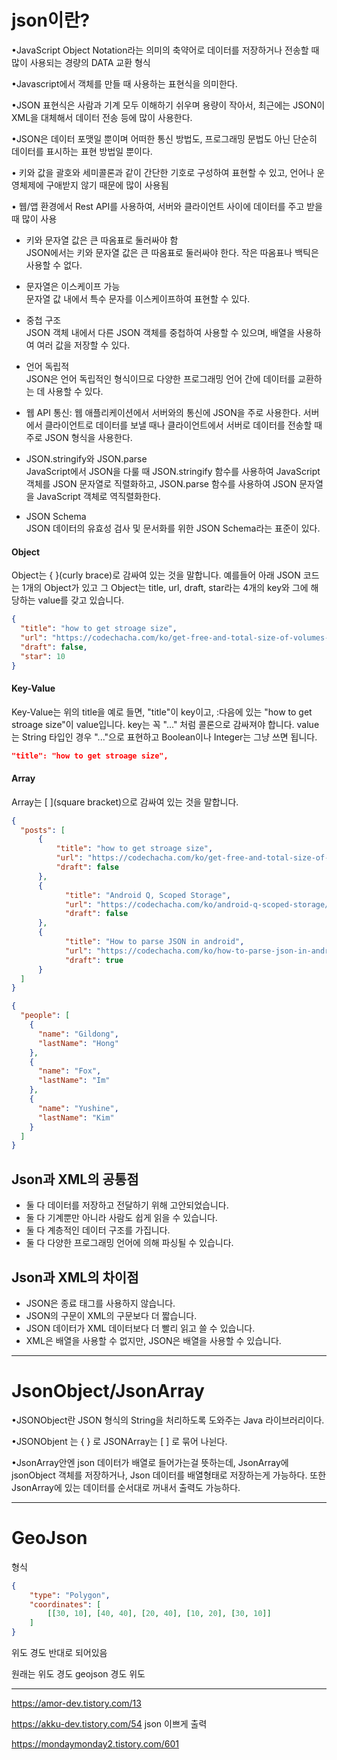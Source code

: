# json이란?
•JavaScript Object Notation라는 의미의 축약어로 데이터를 저장하거나 전송할 때 많이 사용되는 경량의 DATA 교환 형식

•Javascript에서 객체를 만들 때 사용하는 표현식을 의미한다.

•JSON 표현식은 사람과 기계 모두 이해하기 쉬우며 용량이 작아서, 최근에는 JSON이 XML을 대체해서 데이터 전송 등에 많이 사용한다.

•JSON은 데이터 포맷일 뿐이며 어떠한 통신 방법도, 프로그래밍 문법도 아닌 단순히 데이터를 표시하는 표현 방법일 뿐이다.

• 키와 값을 괄호와 세미콜론과 같이 간단한 기호로 구성하여 표현할 수 있고, 언어나 운영체제에 구애받지 않기 때문에 많이 사용됨

• 웹/앱 환경에서 Rest API를 사용하여, 서버와 클라이언트 사이에 데이터를 주고 받을때 많이 사용

-   
    키와 문자열 값은 큰 따옴표로 둘러싸야 함  
    JSON에서는 키와 문자열 값은 큰 따옴표로 둘러싸야 한다. 작은 따옴표나 백틱은 사용할 수 없다.
    
- 문자열은 이스케이프 가능  
    문자열 값 내에서 특수 문자를 이스케이프하여 표현할 수 있다.
    
- 중첩 구조  
    JSON 객체 내에서 다른 JSON 객체를 중첩하여 사용할 수 있으며, 배열을 사용하여 여러 값을 저장할 수 있다.
    
- 언어 독립적  
    JSON은 언어 독립적인 형식이므로 다양한 프로그래밍 언어 간에 데이터를 교환하는 데 사용할 수 있다.
    
- 웹 API 통신: 웹 애플리케이션에서 서버와의 통신에 JSON을 주로 사용한다. 서버에서 클라이언트로 데이터를 보낼 때나 클라이언트에서 서버로 데이터를 전송할 때 주로 JSON 형식을 사용한다.
    
- JSON.stringify와 JSON.parse  
    JavaScript에서 JSON을 다룰 때 JSON.stringify 함수를 사용하여 JavaScript 객체를 JSON 문자열로 직렬화하고, JSON.parse 함수를 사용하여 JSON 문자열을 JavaScript 객체로 역직렬화한다.
    
- JSON Schema  
    JSON 데이터의 유효성 검사 및 문서화를 위한 JSON Schema라는 표준이 있다.

#### Object

Object는 { }(curly brace)로 감싸여 있는 것을 말합니다. 예를들어 아래 JSON 코드는 1개의 Object가 있고 그 Object는 title, url, draft, star라는 4개의 key와 그에 해당하는 value를 갖고 있습니다.

```json
{
  "title": "how to get stroage size",
  "url": "https://codechacha.com/ko/get-free-and-total-size-of-volumes-in-android/",
  "draft": false,
  "star": 10
}
```
#### Key-Value

Key-Value는 위의 title을 예로 들면, "title"이 key이고, :다음에 있는 "how to get stroage size"이 value입니다. key는 꼭 "..." 처럼 콜론으로 감싸져야 합니다. value는 String 타입인 경우 "..."으로 표현하고 Boolean이나 Integer는 그냥 쓰면 됩니다.

```json
"title": "how to get stroage size",
```


#### Array

Array는 \[ ](square bracket)으로 감싸여 있는 것을 말합니다.

```json
{
  "posts": [
      {
          "title": "how to get stroage size",
          "url": "https://codechacha.com/ko/get-free-and-total-size-of-volumes-in-android/",
          "draft": false
      },
      {
            "title": "Android Q, Scoped Storage",
            "url": "https://codechacha.com/ko/android-q-scoped-storage/",
            "draft": false
      },
      {
            "title": "How to parse JSON in android",
            "url": "https://codechacha.com/ko/how-to-parse-json-in-android/",
            "draft": true
      }
  ]
}
```



```JSON
{
  "people": [
    {
      "name": "Gildong",
      "lastName": "Hong"
    },
    {
      "name": "Fox",
      "lastName": "Im"
    },
    {
      "name": "Yushine",
      "lastName": "Kim"
    } 
  ]
}
```


## Json과 XML의 공통점
- 둘 다 데이터를 저장하고 전달하기 위해 고안되었습니다.
- 둘 다 기계뿐만 아니라 사람도 쉽게 읽을 수 있습니다.
- 둘 다 계층적인 데이터 구조를 가집니다.
- 둘 다 다양한 프로그래밍 언어에 의해 파싱될 수 있습니다.

## Json과 XML의 차이점
- JSON은 종료 태그를 사용하지 않습니다.
- JSON의 구문이 XML의 구문보다 더 짧습니다.
- JSON 데이터가 XML 데이터보다 더 빨리 읽고 쓸 수 있습니다.
- XML은 배열을 사용할 수 없지만, JSON은 배열을 사용할 수 있습니다.


---

# JsonObject/JsonArray
•JSONObject란 JSON 형식의 String을 처리하도록 도와주는 Java 라이브러리이다.

•JSONObjent 는 { } 로 JSONArray는 [ ] 로 묶어 나뉜다.

•JsonArray안엔 json 데이터가 배열로 들어가는걸 뜻하는데, JsonArray에 jsonObject 객체를 저장하거나, Json 데이터를 배열형태로 저장하는게 가능하다. 또한 JsonArray에 있는 데이터를 순서대로 꺼내서 출력도 가능하다.





---
# GeoJson

형식
```geojson
{
    "type": "Polygon",
    "coordinates": [
        [[30, 10], [40, 40], [20, 40], [10, 20], [30, 10]]
    ]
}
```


위도 경도  반대로 되어있음

원래는 
위도     경도 
geojson
경도 위도






---

https://amor-dev.tistory.com/13


https://akku-dev.tistory.com/54  json 이쁘게 출력

https://mondaymonday2.tistory.com/601

